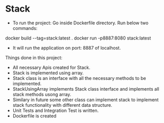 # Stack

- To run the project:
Go inside Dockerfile directory.
Run below two commands:

docker build --tag=stack:latest . 
docker run -p8887:8080 stack:latest

- It will run the application on port: 8887 of localhost.


Things done in this project:

- All necessary Apis created for Stack.
- Stack is implemented using array.
- Stack class is an interface with all the necessary methods to be implemented.
- StackUsingArray implements Stack class interface and implements all stack methods usong array.
- Similary in future some other class can implement stack to implement stack functionality with different data structure.
- Unit Tests and Integration Test is written.
- Dockerfile is created

